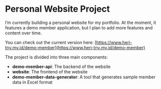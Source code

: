# Personal Website Project

I’m currently building a personal website for my portfolio.
At the moment, it features a demo member application,
but I plan to add more features and content over time.

You can check out the current version here: [https://www.heri-tny.my.id/demo-member](https://www.heri-tny.my.id/demo-member)

The project is divided into three main components:

- **demo-member-api**: The backend of the website
- **website**: The frontend of the website
- **demo-member-data-generator**: A tool that generates sample member data in Excel format
